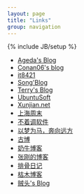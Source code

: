 ```yaml
---
layout: page
title: "Links"
group: navigation
---
```

{% include JB/setup %}

<ul>
<li><a href="http://jianyin.org" title="老A">Ageda&#039;s Blog</a></li>
<li><a href="http://blog.conan06.com/" title="Conan06@北京">Conan06&#039;s blog</a></li>
<li><a href="http://www.it8421.com/" title="小Q@马鞍山">it8421</a></li>
<li><a href="http://songtl.com/" title="宋廷龙@桂林">Song'Blog</a></li>
<li><a href="http://terrychen.info/" title="陈敏@北京">Terry&#039;s Blog</a></li>
<li><a href="http://www.ubuntusoft.com/" title="灵亦rEd@肇庆">UbuntuSoft</a></li>
<li><a href="http://xunjian.net" title="陈训坚@桂林">Xunjian.net</a></li>
<li><a href="http://since1989.org/" title="王亚平@上海">上海周末</a></li>
<li><a href="http://bzdiao.com/" title="Bruse@西安">不着调软件</a></li>
<li><a href="http://lhcy.info" title=" 林海草原@锦州">以梦为马，奔向远方</a></li>
<li><a href="http://gubo.org" title="许凯@焦作">古博</a></li>
<li><a href="http://www.nenew.net/" title="奶牛@淄博">奶牛博客</a></li>
<li><a href="http://www.zhanggang.net/" title="张刚@长沙">张刚的博客</a></li>
<li><a href="http://betabone.com" title="betabone@杭州">排骨日记</a></li>
<li><a href="http://www.chenstory.com/" title="陈荣强@桂林">枯木博客</a></li>
<li><a href="http://www.makiller.com" title="马震南@桂林">贼头&#039;s Blog</a></li>
</ul>
